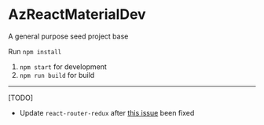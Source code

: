 # AzReactMaterialDev

A general purpose seed project base

Run `npm install`

  1. `npm start` for development
  2. `npm run build` for build

---

[TODO]
 - Update ```react-router-redux``` after [this issue](https://github.com/ReactTraining/react-router/issues/5655) been fixed
